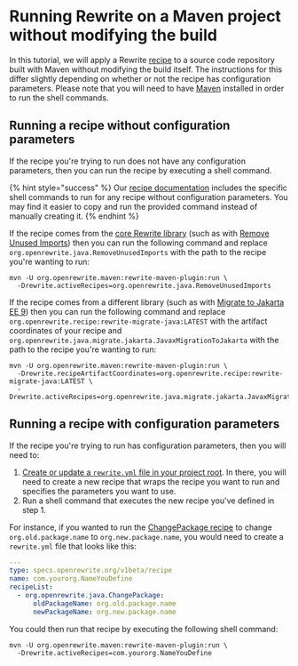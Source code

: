 # Running Rewrite on a Maven project without modifying the build

In this tutorial, we will apply a Rewrite [recipe](https://docs.openrewrite.org/concepts-and-explanations/recipes) to a source code repository built with Maven without modifying the build itself. The instructions for this differ slightly depending on whether or not the recipe has configuration parameters. Please note that you will need to have [Maven](https://maven.apache.org/download.cgi) installed in order to run the shell commands.

## Running a recipe without configuration parameters

If the recipe you're trying to run does not have any configuration parameters, then you can run the recipe by executing a shell command.

{% hint style="success" %}
Our [recipe documentation](https://docs.openrewrite.org/reference/recipes) includes the specific shell commands to run for any recipe without configuration parameters. You may find it easier to copy and run the provided command instead of manually creating it.
{% endhint %}

If the recipe comes from the [core Rewrite library](https://github.com/openrewrite/rewrite) (such as with [Remove Unused Imports](https://docs.openrewrite.org/reference/recipes/java/removeunusedimports)) then you can run the following command and replace `org.openrewrite.java.RemoveUnusedImports` with the path to the recipe you're wanting to run: 

```shell
mvn -U org.openrewrite.maven:rewrite-maven-plugin:run \
  -Drewrite.activeRecipes=org.openrewrite.java.RemoveUnusedImports
```

If the recipe comes from a different library (such as with [Migrate to Jakarta EE 9](https://docs.openrewrite.org/reference/recipes/java/migrate/jakarta/javaxmigrationtojakarta)) then you can run the following command and replace `org.openrewrite.recipe:rewrite-migrate-java:LATEST` with the artifact coordinates of your recipe and `org.openrewrite.java.migrate.jakarta.JavaxMigrationToJakarta` with the path to the recipe you're wanting to run:

```shell
mvn -U org.openrewrite.maven:rewrite-maven-plugin:run \
  -Drewrite.recipeArtifactCoordinates=org.openrewrite.recipe:rewrite-migrate-java:LATEST \
  -Drewrite.activeRecipes=org.openrewrite.java.migrate.jakarta.JavaxMigrationToJakarta
```

## Running a recipe with configuration parameters

If the recipe you're trying to run has configuration parameters, then you will need to:

1. [Create or update a `rewrite.yml` file in your project root](https://docs.openrewrite.org/running-recipes/getting-started#step-5-run-a-recipe-with-yaml-configuration). In there, you will need to create a new recipe that wraps the recipe you want to run and specifies the parameters you want to use.
2. Run a shell command that executes the new recipe you've defined in step 1.

For instance, if you wanted to run the [ChangePackage recipe](https://docs.openrewrite.org/reference/recipes/java/changepackage) to change `org.old.package.name` to `org.new.package.name`, you would need to create a `rewrite.yml` file that looks like this: 

```yaml
---
type: specs.openrewrite.org/v1beta/recipe
name: com.yourorg.NameYouDefine
recipeList:
  - org.openrewrite.java.ChangePackage:
      oldPackageName: org.old.package.name
      newPackageName: org.new.package.name
```

You could then run that recipe by executing the following shell command:

```shell
mvn -U org.openrewrite.maven:rewrite-maven-plugin:run \
  -Drewrite.activeRecipes=com.yourorg.NameYouDefine
```
